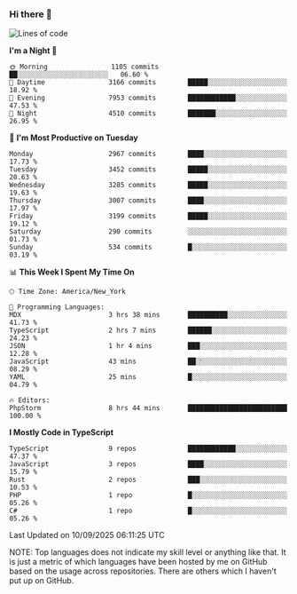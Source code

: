 ### Hi there 👋

<!--
**LynxJinxxy/LynxJinxxy** is a ✨ _special_ ✨ repository because its `README.md` (this file) appears on your GitHub profile.

Here are some ideas to get you started:

- 🔭 I’m currently working on ...
- 🌱 I’m currently learning ...
- 👯 I’m looking to collaborate on ...
- 🤔 I’m looking for help with ...
- 💬 Ask me about ...
- 📫 How to reach me: ...
- 😄 Pronouns: ...
- ⚡ Fun fact: ...
-->

<!--START_SECTION:waka-->
![Lines of code](https://img.shields.io/badge/From%20Hello%20World%20I%27ve%20Written-25.1%20million%20lines%20of%20code-blue)

**I'm a Night 🦉** 

```text
🌞 Morning                1105 commits        ██░░░░░░░░░░░░░░░░░░░░░░░   06.60 % 
🌆 Daytime                3166 commits        █████░░░░░░░░░░░░░░░░░░░░   18.92 % 
🌃 Evening                7953 commits        ████████████░░░░░░░░░░░░░   47.53 % 
🌙 Night                  4510 commits        ███████░░░░░░░░░░░░░░░░░░   26.95 % 
```
📅 **I'm Most Productive on Tuesday** 

```text
Monday                   2967 commits        ████░░░░░░░░░░░░░░░░░░░░░   17.73 % 
Tuesday                  3452 commits        █████░░░░░░░░░░░░░░░░░░░░   20.63 % 
Wednesday                3285 commits        █████░░░░░░░░░░░░░░░░░░░░   19.63 % 
Thursday                 3007 commits        ████░░░░░░░░░░░░░░░░░░░░░   17.97 % 
Friday                   3199 commits        █████░░░░░░░░░░░░░░░░░░░░   19.12 % 
Saturday                 290 commits         ░░░░░░░░░░░░░░░░░░░░░░░░░   01.73 % 
Sunday                   534 commits         █░░░░░░░░░░░░░░░░░░░░░░░░   03.19 % 
```


📊 **This Week I Spent My Time On** 

```text
🕑︎ Time Zone: America/New_York

💬 Programming Languages: 
MDX                      3 hrs 38 mins       ██████████░░░░░░░░░░░░░░░   41.73 % 
TypeScript               2 hrs 7 mins        ██████░░░░░░░░░░░░░░░░░░░   24.23 % 
JSON                     1 hr 4 mins         ███░░░░░░░░░░░░░░░░░░░░░░   12.28 % 
JavaScript               43 mins             ██░░░░░░░░░░░░░░░░░░░░░░░   08.29 % 
YAML                     25 mins             █░░░░░░░░░░░░░░░░░░░░░░░░   04.79 % 

🔥 Editors: 
PhpStorm                 8 hrs 44 mins       █████████████████████████   100.00 % 
```

**I Mostly Code in TypeScript** 

```text
TypeScript               9 repos             ████████████░░░░░░░░░░░░░   47.37 % 
JavaScript               3 repos             ████░░░░░░░░░░░░░░░░░░░░░   15.79 % 
Rust                     2 repos             ███░░░░░░░░░░░░░░░░░░░░░░   10.53 % 
PHP                      1 repo              █░░░░░░░░░░░░░░░░░░░░░░░░   05.26 % 
C#                       1 repo              █░░░░░░░░░░░░░░░░░░░░░░░░   05.26 % 
```




 Last Updated on 10/09/2025 06:11:25 UTC
<!--END_SECTION:waka-->
NOTE: Top languages does not indicate my skill level or anything like that. It is just a metric of which languages have been hosted by me on GitHub based on the usage across repositories. There are others which I haven't put up on GitHub.
